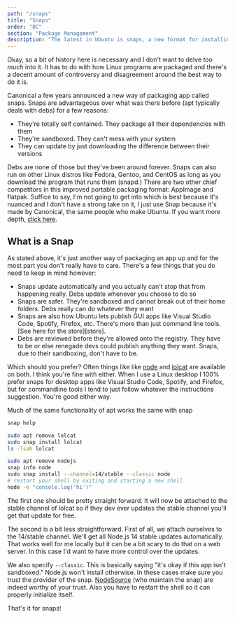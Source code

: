 ```yaml
---
path: "/snaps"
title: "Snaps"
order: "8C"
section: "Package Management"
description: "The latest in Ubuntu is snaps, a new format for installing dependencies. Brian goes over what snaps are and whether you want to use them."
---
```


Okay, so a bit of history here is necessary and I don't want to delve _too much_ into it. It has to do with how Linux programs are packaged and there's a decent amount of controversy and disagreement around the best way to do it is.

Canonical a few years announced a new way of packaging app called snaps. Snaps are advantageous over what was there before (apt typically deals with debs) for a few reasons:

- They're totally self contained. They package all their dependencies with them
- They're sandboxed. They can't mess with your system
- They can update by just downloading the difference between their versions

Debs are none of those but they've been around forever. Snaps can also run on other Linux distros like Fedora, Gentoo, and CentOS as long as you download the program that runs them (snapd.) There are two other chief competitors in this improved portable packaging format: AppImage and flatpak. Suffice to say, I'm not going to get into which is best because it's nuanced and I don't have a strong take on it, I just use Snap because it's made by Canonical, the same people who make Ubuntu. If you want more depth, [click here][snap-vs].

## What is a Snap

As stated above, it's just another way of packaging an app up and for the most part you don't really have to care. There's a few things that you do need to keep in mind however:

- Snaps update automatically and you actually can't stop that from happening really. Debs update whenever you choose to do so
- Snaps are safer. They're sandboxed and cannot break out of their home folders. Debs really can do whatever they want
- Snaps are also how Ubuntu lets publish GUI apps like Visual Studio Code, Spotify, Firefox, etc. There's more than just command line tools. [See here for the store][store].
- Debs are reviewed before they're allowed onto the registry. They have to be or else renegade devs could publish anything they want. Snaps, due to their sandboxing, don't have to be.

Which should you prefer? Often things like like [node][node] and [lolcat][lolcat] are available on both. I think you're fine with either. When I use a Linux desktop I 100% prefer snaps for desktop apps like Visual Studio Code, Spotify, and Firefox, but for commandline tools I tend to just follow whatever the instructions suggestion. You're good either way.

Much of the same functionality of apt works the same with snap

```bash
snap help

sudo apt remove lolcat
sudo snap install lolcat
ls -lsah lolcat

sudo apt remove nodejs
snap info node
sudo snap install --channel=14/stable --classic node
# restart your shell by exiting and starting a new shell
node -e "console.log('hi')"
```

The first one should be pretty straight forward. It will now be attached to the stable channel of lolcat so if they dev ever updates the stable channel you'll get that update for free.

The second is a bit less straightforward. First of all, we attach ourselves to the 14/stable channel. We'll get all Node.js 14 stable updates automatically. That works well for me locally but it can be a bit scary to do that on a web server. In this case I'd want to have more control over the updates.

We also specify `--classic`. This is basically saying "it's okay if this app isn't sandboxed." Node.js won't install otherwise. In these cases make sure you trust the provider of the snap. [NodeSource][nodesource] (who maintain the snap) are indeed worthy of your trust. Also you have to restart the shell so it can properly initialize itself.

That's it for snaps!

[snap-vs]: https://askubuntu.com/questions/866511/what-are-the-differences-between-snaps-appimage-flatpak-and-others
[snap]: https://snapcraft.io/store
[node]: https://snapcraft.io/node
[lolcat]: https://snapcraft.io/lolcat
[nodesource]: https://nodesource.com/
